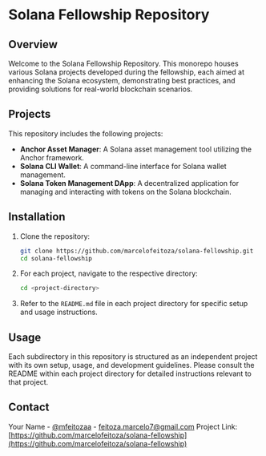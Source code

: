# Solana Fellowship Repository

## Overview

Welcome to the Solana Fellowship Repository. This monorepo houses various Solana projects developed during the fellowship, each aimed at enhancing the Solana ecosystem, demonstrating best practices, and providing solutions for real-world blockchain scenarios.

## Projects

This repository includes the following projects:

- **Anchor Asset Manager**: A Solana asset management tool utilizing the Anchor framework.
- **Solana CLI Wallet**: A command-line interface for Solana wallet management.
- **Solana Token Management DApp**: A decentralized application for managing and interacting with tokens on the Solana blockchain.

## Installation

1. Clone the repository:

   ```bash
   git clone https://github.com/marcelofeitoza/solana-fellowship.git
   cd solana-fellowship
   ```

2. For each project, navigate to the respective directory:

   ```bash
   cd <project-directory>
   ```

3. Refer to the `README.md` file in each project directory for specific setup and usage instructions.

## Usage

Each subdirectory in this repository is structured as an independent project with its own setup, usage, and development guidelines. Please consult the README within each project directory for detailed instructions relevant to that project.

## Contact

Your Name - [@mfeitozaa](https://twitter.com/mfeitozaa) - feitoza.marcelo7@gmail.com
Project Link: [https://github.com/marcelofeitoza/solana-fellowship](https://github.com/marcelofeitoza/solana-fellowship)

